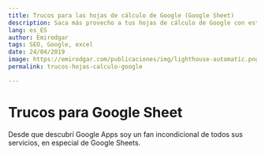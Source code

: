 ```yaml
---
title: Trucos para las hojas de cálculo de Google (Google Sheet)
description: Saca más provecho a tus hojas de cálculo de Google con estos trucos
lang: es_ES
author: Emirodgar
tags: SEO, Google, excel
date: 24/04/2019
image: https://emirodgar.com/publicaciones/img/lighthouse-automatic.png
permalink: trucos-hojas-calculo-google

---
```


# Trucos para Google Sheet

Desde que descubrí Google Apps soy un fan incondicional de todos sus servicios, en especial de Google Sheets. 
<!--stackedit_data:
eyJoaXN0b3J5IjpbLTgzNzI1MDAwXX0=
-->